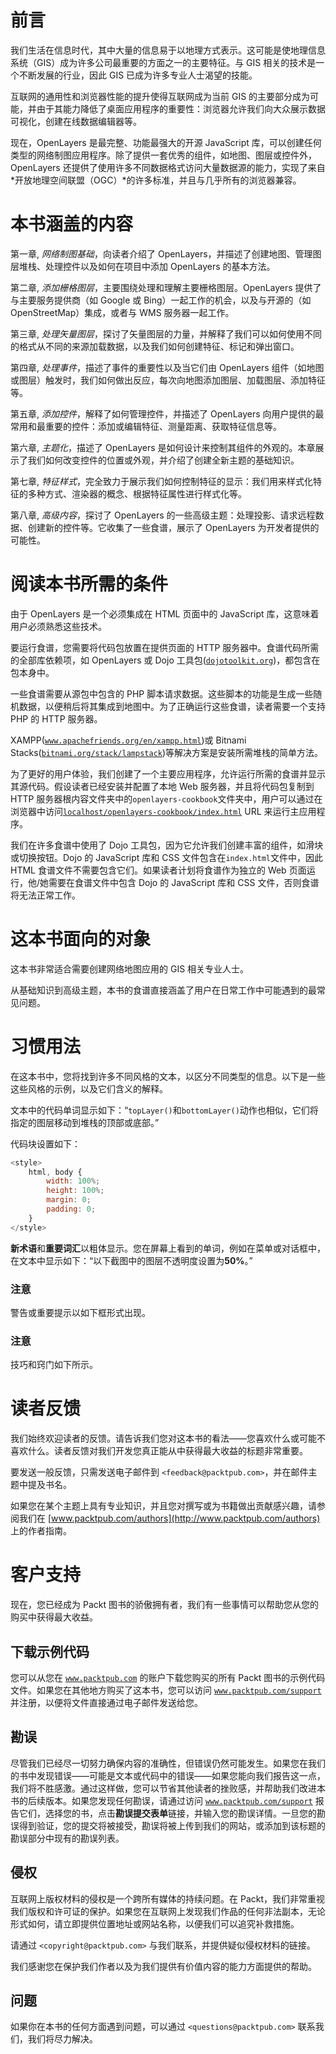 # 前言

我们生活在信息时代，其中大量的信息易于以地理方式表示。这可能是使地理信息系统（GIS）成为许多公司最重要的方面之一的主要特征。与 GIS 相关的技术是一个不断发展的行业，因此 GIS 已成为许多专业人士渴望的技能。

互联网的通用性和浏览器性能的提升使得互联网成为当前 GIS 的主要部分成为可能，并由于其能力降低了桌面应用程序的重要性：浏览器允许我们向大众展示数据可视化，创建在线数据编辑器等。

现在，OpenLayers 是最完整、功能最强大的开源 JavaScript 库，可以创建任何类型的网络制图应用程序。除了提供一套优秀的组件，如地图、图层或控件外，OpenLayers 还提供了使用许多不同数据格式访问大量数据源的能力，实现了来自*开放地理空间联盟（OGC）*的许多标准，并且与几乎所有的浏览器兼容。

# 本书涵盖的内容

第一章, *网络制图基础*，向读者介绍了 OpenLayers，并描述了创建地图、管理图层堆栈、处理控件以及如何在项目中添加 OpenLayers 的基本方法。

第二章, *添加栅格图层*，主要围绕处理和理解主要栅格图层。OpenLayers 提供了与主要服务提供商（如 Google 或 Bing）一起工作的机会，以及与开源的（如 OpenStreetMap）集成，或者与 WMS 服务器一起工作。

第三章, *处理矢量图层*，探讨了矢量图层的力量，并解释了我们可以如何使用不同的格式从不同的来源加载数据，以及我们如何创建特征、标记和弹出窗口。

第四章, *处理事件*，描述了事件的重要性以及当它们由 OpenLayers 组件（如地图或图层）触发时，我们如何做出反应，每次向地图添加图层、加载图层、添加特征等。

第五章, *添加控件*，解释了如何管理控件，并描述了 OpenLayers 向用户提供的最常用和最重要的控件：添加或编辑特征、测量距离、获取特征信息等。

第六章, *主题化*，描述了 OpenLayers 是如何设计来控制其组件的外观的。本章展示了我们如何改变控件的位置或外观，并介绍了创建全新主题的基础知识。

第七章, *特征样式*，完全致力于展示我们如何控制特征的显示：我们用来样式化特征的多种方式、渲染器的概念、根据特征属性进行样式化等。

第八章, *高级内容*，探讨了 OpenLayers 的一些高级主题：处理投影、请求远程数据、创建新的控件等。它收集了一些食谱，展示了 OpenLayers 为开发者提供的可能性。

# 阅读本书所需的条件

由于 OpenLayers 是一个必须集成在 HTML 页面中的 JavaScript 库，这意味着用户必须熟悉这些技术。

要运行食谱，您需要将代码包放置在提供页面的 HTTP 服务器中。食谱代码所需的全部库依赖项，如 OpenLayers 或 Dojo 工具包([`dojotoolkit.org`](http://dojotoolkit.org))，都包含在包本身中。

一些食谱需要从源包中包含的 PHP 脚本请求数据。这些脚本的功能是生成一些随机数据，以便稍后将其集成到地图中。为了正确运行这些食谱，读者需要一个支持 PHP 的 HTTP 服务器。

XAMPP([`www.apachefriends.org/en/xampp.html`](http://www.apachefriends.org/en/xampp.html))或 Bitnami Stacks([`bitnami.org/stack/lampstack`](http://bitnami.org/stack/lampstack))等解决方案是安装所需堆栈的简单方法。

为了更好的用户体验，我们创建了一个主要应用程序，允许运行所需的食谱并显示其源代码。假设读者已经安装并配置了本地 Web 服务器，并且将代码包复制到 HTTP 服务器根内容文件夹中的`openlayers-cookbook`文件夹中，用户可以通过在浏览器中访问[`localhost/openlayers-cookbook/index.html`](http://localhost/openlayers-cookbook/index.html) URL 来运行主应用程序。

我们在许多食谱中使用了 Dojo 工具包，因为它允许我们创建丰富的组件，如滑块或切换按钮。Dojo 的 JavaScript 库和 CSS 文件包含在`index.html`文件中，因此 HTML 食谱文件不需要包含它们。如果读者计划将食谱作为独立的 Web 页面运行，他/她需要在食谱文件中包含 Dojo 的 JavaScript 库和 CSS 文件，否则食谱将无法正常工作。

# 这本书面向的对象

这本书非常适合需要创建网络地图应用的 GIS 相关专业人士。

从基础知识到高级主题，本书的食谱直接涵盖了用户在日常工作中可能遇到的最常见问题。

# 习惯用法

在这本书中，您将找到许多不同风格的文本，以区分不同类型的信息。以下是一些这些风格的示例，以及它们含义的解释。

文本中的代码单词显示如下：“`topLayer()`和`bottomLayer()`动作也相似，它们将指定的图层移动到堆栈的顶部或底部。”

代码块设置如下：

```js
<style> 
    html, body { 
        width: 100%; 
        height: 100%; 
        margin: 0; 
        padding: 0; 
    } 
</style>

```

**新术语**和**重要词汇**以粗体显示。您在屏幕上看到的单词，例如在菜单或对话框中，在文本中显示如下：“以下截图中的图层不透明度设置为**50%**。”

### 注意

警告或重要提示以如下框形式出现。

### 注意

技巧和窍门如下所示。

# 读者反馈

我们始终欢迎读者的反馈。请告诉我们您对这本书的看法——您喜欢什么或可能不喜欢什么。读者反馈对我们开发您真正能从中获得最大收益的标题非常重要。

要发送一般反馈，只需发送电子邮件到 `<feedback@packtpub.com>`，并在邮件主题中提及书名。

如果您在某个主题上具有专业知识，并且您对撰写或为书籍做出贡献感兴趣，请参阅我们在 [www.packtpub.com/authors](http://www.packtpub.com/authors) 上的作者指南。

# 客户支持

现在，您已经成为 Packt 图书的骄傲拥有者，我们有一些事情可以帮助您从您的购买中获得最大收益。

## 下载示例代码

您可以从您在 [`www.packtpub.com`](http://www.packtpub.com) 的账户下载您购买的所有 Packt 图书的示例代码文件。如果您在其他地方购买了这本书，您可以访问 [`www.packtpub.com/support`](http://www.packtpub.com/support) 并注册，以便将文件直接通过电子邮件发送给您。

## 勘误

尽管我们已经尽一切努力确保内容的准确性，但错误仍然可能发生。如果您在我们的书中发现错误——可能是文本或代码中的错误——如果您能向我们报告这一点，我们将不胜感激。通过这样做，您可以节省其他读者的挫败感，并帮助我们改进本书的后续版本。如果您发现任何勘误，请通过访问 [`www.packtpub.com/support`](http://www.packtpub.com/support) 报告它们，选择您的书，点击**勘误提交表单**链接，并输入您的勘误详情。一旦您的勘误得到验证，您的提交将被接受，勘误将被上传到我们的网站，或添加到该标题的勘误部分中现有的勘误列表。

## 侵权

互联网上版权材料的侵权是一个跨所有媒体的持续问题。在 Packt，我们非常重视我们版权和许可证的保护。如果您在互联网上发现我们作品的任何非法副本，无论形式如何，请立即提供位置地址或网站名称，以便我们可以追究补救措施。

请通过 `<copyright@packtpub.com>` 与我们联系，并提供疑似侵权材料的链接。

我们感谢您在保护我们作者以及为我们提供有价值内容的能力方面提供的帮助。

## 问题

如果你在本书的任何方面遇到问题，可以通过 `<questions@packtpub.com>` 联系我们，我们将尽力解决。

